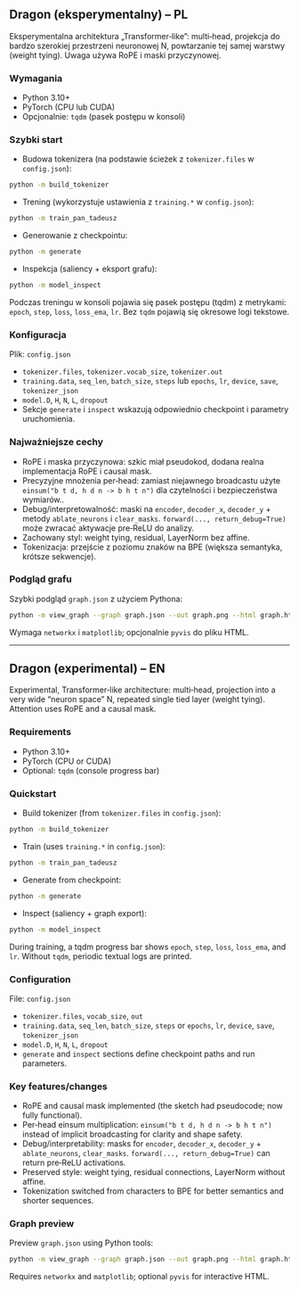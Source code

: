 ## Dragon (eksperymentalny) – PL

Eksperymentalna architektura „Transformer‑like”: multi‑head, projekcja do bardzo szerokiej przestrzeni neuronowej N, powtarzanie tej samej warstwy (weight tying). Uwaga używa RoPE i maski przyczynowej.

### Wymagania

- Python 3.10+
- PyTorch (CPU lub CUDA)
- Opcjonalnie: `tqdm` (pasek postępu w konsoli)

### Szybki start

- Budowa tokenizera (na podstawie ścieżek z `tokenizer.files` w `config.json`):

```bash
python -m build_tokenizer
```

- Trening (wykorzystuje ustawienia z `training.*` w `config.json`):

```bash
python -m train_pan_tadeusz
```

- Generowanie z checkpointu:

```bash
python -m generate
```

- Inspekcja (saliency + eksport grafu):

```bash
python -m model_inspect
```

Podczas treningu w konsoli pojawia się pasek postępu (tqdm) z metrykami: `epoch`, `step`, `loss`, `loss_ema`, `lr`. Bez `tqdm` pojawią się okresowe logi tekstowe.

### Konfiguracja

Plik: `config.json`

- `tokenizer.files`, `tokenizer.vocab_size`, `tokenizer.out`
- `training.data`, `seq_len`, `batch_size`, `steps` lub `epochs`, `lr`, `device`, `save`, `tokenizer_json`
- `model.D`, `H`, `N`, `L`, `dropout`
- Sekcje `generate` i `inspect` wskazują odpowiednio checkpoint i parametry uruchomienia.

### Najważniejsze cechy

- RoPE i maska przyczynowa: szkic miał pseudokod, dodana realna implementacja RoPE i causal mask.
- Precyzyjne mnożenia per‑head: zamiast niejawnego broadcastu użyte `einsum("b t d, h d n -> b h t n")` dla czytelności i bezpieczeństwa wymiarów..
- Debug/interpretowalność: maski na `encoder`, `decoder_x`, `decoder_y` + metody `ablate_neurons` i `clear_masks`. `forward(..., return_debug=True)` może zwracać aktywacje pre‑ReLU do analizy.
- Zachowany styl: weight tying, residual, LayerNorm bez affine.
- Tokenizacja: przejście z poziomu znaków na BPE (większa semantyka, krótsze sekwencje).

### Podgląd grafu

Szybki podgląd `graph.json` z użyciem Pythona:

```bash
python -m view_graph --graph graph.json --out graph.png --html graph.html
```

Wymaga `networkx` i `matplotlib`; opcjonalnie `pyvis` do pliku HTML.

---

## Dragon (experimental) – EN

Experimental, Transformer‑like architecture: multi‑head, projection into a very wide “neuron space” N, repeated single tied layer (weight tying). Attention uses RoPE and a causal mask.

### Requirements

- Python 3.10+
- PyTorch (CPU or CUDA)
- Optional: `tqdm` (console progress bar)

### Quickstart

- Build tokenizer (from `tokenizer.files` in `config.json`):

```bash
python -m build_tokenizer
```

- Train (uses `training.*` in `config.json`):

```bash
python -m train_pan_tadeusz
```

- Generate from checkpoint:

```bash
python -m generate
```

- Inspect (saliency + graph export):

```bash
python -m model_inspect
```

During training, a tqdm progress bar shows `epoch`, `step`, `loss`, `loss_ema`, and `lr`. Without `tqdm`, periodic textual logs are printed.

### Configuration

File: `config.json`

- `tokenizer.files`, `vocab_size`, `out`
- `training.data`, `seq_len`, `batch_size`, `steps` or `epochs`, `lr`, `device`, `save`, `tokenizer_json`
- `model.D`, `H`, `N`, `L`, `dropout`
- `generate` and `inspect` sections define checkpoint paths and run parameters.

### Key features/changes

- RoPE and causal mask implemented (the sketch had pseudocode; now fully functional).
- Per‑head einsum multiplication: `einsum("b t d, h d n -> b h t n")` instead of implicit broadcasting for clarity and shape safety.
- Debug/interpretability: masks for `encoder`, `decoder_x`, `decoder_y` + `ablate_neurons`, `clear_masks`. `forward(..., return_debug=True)` can return pre‑ReLU activations.
- Preserved style: weight tying, residual connections, LayerNorm without affine.
- Tokenization switched from characters to BPE for better semantics and shorter sequences.

### Graph preview

Preview `graph.json` using Python tools:

```bash
python -m view_graph --graph graph.json --out graph.png --html graph.html
```

Requires `networkx` and `matplotlib`; optional `pyvis` for interactive HTML.
